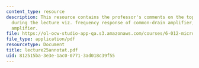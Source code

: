 ```yaml
---
content_type: resource
description: This resource contains the professor's comments on the topics covered
  during the lecture viz. frequency response of common-drain amplifier, and cascode
  amplifier.
file: https://ol-ocw-studio-app-qa.s3.amazonaws.com/courses/6-012-microelectronic-devices-and-circuits-fall-2005/812515ba3e3e1ac007713ad018c39f55_lecture25annotat.pdf
file_type: application/pdf
resourcetype: Document
title: lecture25annotat.pdf
uid: 812515ba-3e3e-1ac0-0771-3ad018c39f55
---
```

